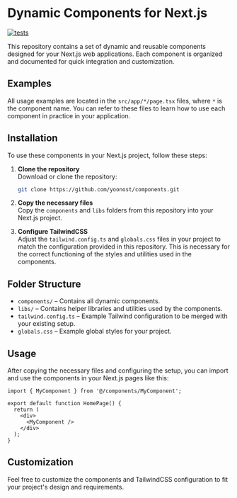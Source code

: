 # Dynamic Components for Next.js

[![tests](https://github.com/yoonost/components/actions/workflows/tests.yml/badge.svg)](https://github.com/yoonost/components/actions/workflows/tests.yml)

This repository contains a set of dynamic and reusable components designed for your Next.js web applications. Each component is organized and documented for quick integration and customization.

## Examples

All usage examples are located in the `src/app/*/page.tsx` files, where `*` is the component name. You can refer to these files to learn how to use each component in practice in your application.

## Installation

To use these components in your Next.js project, follow these steps:

1. **Clone the repository**  
   Download or clone the repository:
   ```bash
   git clone https://github.com/yoonost/components.git
   ```

2. **Copy the necessary files**  
   Copy the `components` and `libs` folders from this repository into your Next.js project.

3. **Configure TailwindCSS**  
   Adjust the `tailwind.config.ts` and `globals.css` files in your project to match the configuration provided in this repository. This is necessary for the correct functioning of the styles and utilities used in the components.

## Folder Structure

- `components/` – Contains all dynamic components.
- `libs/` – Contains helper libraries and utilities used by the components.
- `tailwind.config.ts` – Example Tailwind configuration to be merged with your existing setup.
- `globals.css` – Example global styles for your project.

## Usage

After copying the necessary files and configuring the setup, you can import and use the components in your Next.js pages like this:

```tsx
import { MyComponent } from '@/components/MyComponent';

export default function HomePage() {
  return (
    <div>
      <MyComponent />
    </div>
  );
}
```

## Customization

Feel free to customize the components and TailwindCSS configuration to fit your project's design and requirements.